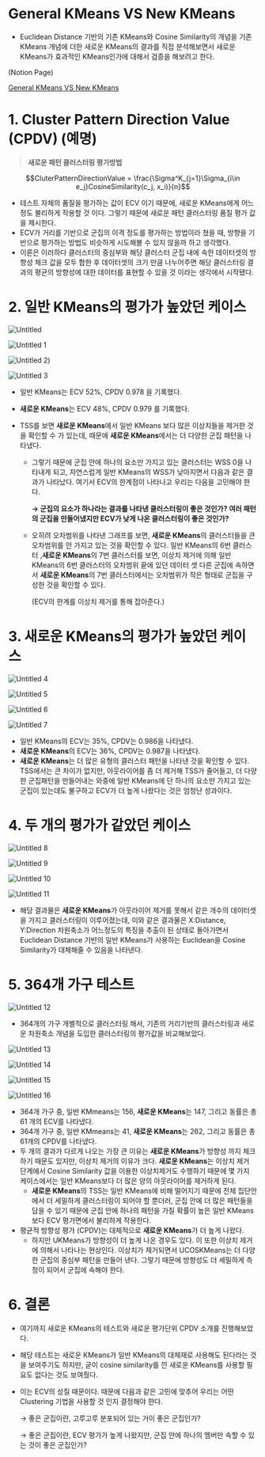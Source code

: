 # General KMeans VS New KMeans

- Euclidean Distance 기반의 기존 KMeans와 Cosine Similarity의 개념을 기존 KMeans 개념에 더한 새로운 KMeans의 결과를 직접 분석해보면서 새로운 KMeans가 효과적인 KMeans인가에 대해서 검증을 해보려고 한다.


(Notion Page)

[General KMeans VS New KMeans](https://elegant-tern-afc.notion.site/General-KMeans-VS-New-KMeans-f30fbd3cae0a4e5ca85b824494631f02) 

# 1. Cluster Pattern Direction Value (CPDV) (예명)

> **새로운 패턴 클러스터링 평가방법**

$$CluterPatternDirectionValue = \frac{\Sigma^K_{j=1}\Sigma_{i\in e_j}CosineSimilarity(c_j, x_i)}{n}$$

- 테스트 자체의 품질을 평가하는 값이 ECV 이기 때문에, 새로운 KMeans에게 어느정도 불리하게 작용할 것 이다. 그렇기 때문에 새로운 패턴 클러스터링 품질 평가 값을 제시한다.
- ECV가 거리를 기반으로 군집의 이격 정도를 평가하는 방법이라 쳤을 때, 방향을 기반으로 평가하는 방법도 비슷하게 시도해볼 수 있지 않을까 하고 생각했다.
- 이론은 이러하다 클러스터의 중심부와 해당 클러스터 군집 내에 속한 데이터셋의 방향성 체크 값을 모두 합한 후 데이터셋의 크기 만큼 나누어주면 해당 클러스터링 결과의 평균의 방향성에 대한 데이터를 표현할 수 있을 것 이라는 생각에서 시작됐다.

# 2. **일반 KMeans의 평가가 높았던 케이스**

![Untitled](https://user-images.githubusercontent.com/52296323/128806890-e50ff100-558a-4cc7-b1c1-a37501715254.png)

![Untitled 1](https://user-images.githubusercontent.com/52296323/128806897-70c1edcf-0de5-4722-a51c-2bcbda779da1.png)

![Untitled 2](https://user-images.githubusercontent.com/52296323/128806900-ff5f85bd-33f4-4892-aaa2-0964dbdf0ad3.png))

![Untitled 3](https://user-images.githubusercontent.com/52296323/128806907-407f9f49-02f9-456d-bcef-6bf15365bc69.png)

- 일반 KMeans는 ECV 52%, CPDV 0.978 을 기록했다.
- **새로운 KMeans**는 ECV 48%, CPDV 0.979 를 기록했다.
- TSS를 보면 **새로운 KMeans**에서 일반 KMeans 보다 많은 이상치들을 제거한 것을 확인할 수 가 있는데, 때문에 **새로운 KMeans**에서는 더 다양한 군집 패턴을 나타냈다.

  - 그렇기 때문에 군집 안에 하나의 요소만 가지고 있는 클러스터는 WSS 0을 나타내게 되고, 자연스럽게 일반 KMeans의 WSS가 낮아지면서 다음과 같은 결과가 나타났다. 여기서 ECV의 한계점이 나타나고 우리는 다음을 고민해야 한다.

    **→ 군집의 요소가 하나라는 결과를 나타낸 클러스터링이 좋은 것인가? 여러 패턴의 군집을 만들어냈지만 ECV가 낮게 나온 클러스터링이 좋은 것인가?**

  - 오히려 오차범위를 나타낸 그래프를 보면, **새로운 KMeans**의 클러스터들을 큰 오차범위를 안 가지고 있는 것을 확인할 수 있다. 일반 KMeans의 6번 클러스터 ,**새로운 KMeans**의 7번 클러스터를 보면, 이상치 제거에 의해 일반 KMeans의 6번 클러스터의 오차범위 끝에 있던 데이터 셋 다른 군집에 속하면서 **새로운 KMeans**의 7번 클러스터에서는 오차범위가 작은 형태로 군집을 구성한 것을 확인할 수 있다.

    (ECV의 한계를 이상치 제거를 통해 잡아준다.)

# 3. 새로운 KMeans**의 평가가 높았던 케이스**

![Untitled 4](https://user-images.githubusercontent.com/52296323/128806921-65235e69-e8ff-4e25-8d5c-8a31a23fc6ac.png)

![Untitled 5](https://user-images.githubusercontent.com/52296323/128806939-001c0fac-3f2f-4485-b965-8ec4789aa3c9.png)

![Untitled 6](https://user-images.githubusercontent.com/52296323/128806947-dfa4040e-66b7-40bd-99cb-9431b114fcb3.png)

![Untitled 7](https://user-images.githubusercontent.com/52296323/128806953-da72253c-000f-409b-b1e1-6813c5681eed.png)

- 일반 KMeans의 ECV는 35%, CPDV는 0.986을 나타냈다.
- **새로운 KMeans**의 ECV는 36%, CPDV는 0.987을 나타냈다.
- **새로운 KMeans**는 더 많은 유형의 클러스터 패턴을 나타낸 것을 확인할 수 있다. TSS에서는 큰 차이가 없지만, 아웃라이어를 좀 더 제거해 TSS가 줄어들고, 더 다양한 군집패턴을 만들어내는 와중에 일반 KMeans에 단 하나의 요소만 가지고 있는 군집이 있는데도 불구하고 ECV가 더 높게 나왔다는 것은 엄청난 성과이다.

# 4. **두 개의 평가가 같았던 케이스**

![Untitled 8](https://user-images.githubusercontent.com/52296323/128806960-cbab06ac-af92-49aa-93da-8ba2a21a4ef8.png)

![Untitled 9](https://user-images.githubusercontent.com/52296323/128806970-d78213fa-c9e7-49c5-a33c-72973bda2476.png)

![Untitled 10](https://user-images.githubusercontent.com/52296323/128806977-65b809ac-5337-4e01-b8e9-bb97951e0f88.png)

![Untitled 11](https://user-images.githubusercontent.com/52296323/128806985-2133e3f3-aa7a-44fd-be41-6613159ce891.png)

- 해당 결과물은 **새로운 KMeans**가 아웃라이어 제거를 못해서 같은 개수의 데이터셋을 가지고 클러스터링이 이루어졌는데, 이와 같은 결과물은 X:Distance, Y:Direction 차원축소가 어느정도의 특징을 추출이 된 상태로 돌아가면서 Euclidean Distance 기반의 일반 KMeans가 사용하는 Euclidean을 Cosine Similarity가 대체해줄 수 있음을 나타낸다.

# 5. **364개 가구 테스트**

![Untitled 12](https://user-images.githubusercontent.com/52296323/128806997-c074df27-2c66-440b-9ca2-d11283160442.png)

- 364개의 가구 개별적으로 클러스터링 해서, 기존의 거리기반의 클러스터링과 새로운 차원축소 개념을 도입한 클러스터링의 평가값을 비교해보았다.

![Untitled 13](https://user-images.githubusercontent.com/52296323/128807004-166a4583-7b3f-48c3-bdb0-c848f43ee352.png)

![Untitled 14](https://user-images.githubusercontent.com/52296323/128807006-92b990ed-3713-4f50-9305-417b31673aa7.png)

![Untitled 15](https://user-images.githubusercontent.com/52296323/128807012-3997dc8e-5dbc-4a5a-bf2f-3975201f7516.png)

![Untitled 16](https://user-images.githubusercontent.com/52296323/128807019-db49f294-a01c-491a-9a97-086f22debf68.png)

- 364개 가구 중, 일반 KMmeans는 156, **새로운 KMeans**는 147, 그리고 동률은 총 61 개의 ECV를 나타냈다.
- 364개 가구 중, 일반 KMmeans는 41, **새로운 KMeans**는 262, 그리고 동률은 총 61개의 CPDV를 나타냈다.
- 두 개의 결과가 다르게 나오는 가장 큰 이유는 **새로운 KMeans**가 방향성 까지 체크하기 때문도 있지만, 이상치 제거의 이유가 크다. **새로운 KMeans**는 이상치 제거 단계에서 Cosine Similarity 값을 이용한 이상치제거도 수행하기 때문에 몇 가지 케이스에서는 일반 KMeans보다 더 많은 양의 아웃라이어를 제거하게 된다.
  - **새로운 KMeans**의 TSS는 일반 KMeans에 비해 떨어지기 때문에 전체 집단안에서 더 세밀하게 클러스터링이 되어야 할 뿐더러, 군집 안에 더 많은 패턴들을 담을 수 있기 때문에 군집 안에 하나의 패턴을 가질 확률이 높은 일반 KMeans보다 ECV 평가면에서 불리하게 작용한다.
- 평균적 방향성 평가 (CPDV)는 대체적으로 **새로운 KMeans**가 더 높게 나왔다.
  - 하지만 UKMeans가 방향성이 더 높게 나온 경우도 있다. 이 또한 이상치 제거에 의해서 나타나는 현상인다. 이상치가 제거되면서 UCOSKMeans는 더 다양한 군집의 중심부 패턴을 만들어 낸다. 그렇기 때문에 방향성도 더 세밀하게 측정이 되어서 군집에 속해야 한다.

# 6. 결론

- 여기까지 새로운 KMeans의 테스트와 새로운 평가단위 CPDV 소개를 진행해보았다.
- 해당 테스트는 새로운 KMeans가 일반 KMeans의 대체재로 사용해도 된다라는 것을 보여주기도 하지만, 굳이 cosine similarity를 낀 새로운 KMeans를 사용할 필요도 없다는 것도 보여줬다.
- 이는 ECV의 성질 때문이다. 때문에 다음과 같은 고민에 맞추어 우리는 어떤 Clustering 기법을 사용할 것 인지 결정해야 한다.

  → 좋은 군집이란, 고루고루 분포되어 있는 거이 좋은 군집인가?

  → 좋은 군집이란, ECV 평가가 높게 나왔지만, 군집 안에 하나의 멤버만 속할 수 있는 것이 좋은 군집인가?
